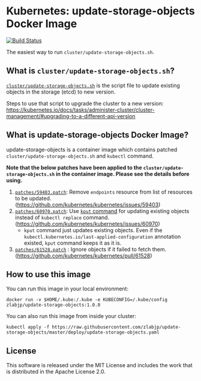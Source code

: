 # Kubernetes: update-storage-objects Docker Image

[![Build Status](https://travis-ci.org/zlabjp/update-storage-objects.svg?branch=master)](https://travis-ci.org/zlabjp/update-storage-objects)

The easiest way to run `cluster/update-storage-objects.sh`.

## What is `cluster/update-storage-objects.sh`?

[`cluster/update-storage-objects.sh`](https://github.com/kubernetes/kubernetes/blob/master/cluster/update-storage-objects.sh) is the script file to update existing objects in the storage (etcd) to new version.

Steps to use that script to upgrade the cluster to a new version: https://kubernetes.io/docs/tasks/administer-cluster/cluster-management/#upgrading-to-a-different-api-version

## What is update-storage-objects Docker Image?

update-storage-objects is a container image which contains patched `cluster/update-storage-objects.sh` and `kubectl` command.

**Note that the below patches have been applied to the `cluster/update-storage-objects.sh` in the container image. Please see the details before using.**

1. [`patches/59403.patch`](./patches/59403.patch): Remove `endpoints` resource from list of resources to be updated. (https://github.com/kubernetes/kubernetes/issues/59403)
2. [`patches/60970.patch`](./patches/60970.patch): Use [`kput` command](./cmd/kput) for updating existing objects instead of `kubectl replace` command. (https://github.com/kubernetes/kubernetes/issues/60970)
    - `kput` command just updates existing objects. Even if the `kubectl.kubernetes.io/last-applied-configuration` annotation existed, `kput` command keeps it as it is.
3. [`patches/61528.patch`]( ./patches/61528.patch) : Ignore objects if it failed to fetch them. (https://github.com/kubernetes/kubernetes/pull/61528)

## How to use this image

You can run this image in your local environment:

```
docker run -v $HOME/.kube:/.kube -e KUBECONFIG=/.kube/config zlabjp/update-storage-objects:1.0.0
```

You can also run this image from inside your cluster:

```
kubectl apply -f https://raw.githubusercontent.com/zlabjp/update-storage-objects/master/deploy/update-storage-objects.yaml
```

## License

This software is released under the MIT License and includes the work that is distributed in the Apache License 2.0.
